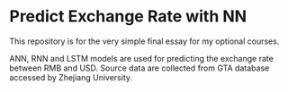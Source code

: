 # Predict Exchange Rate with NN

This repository is for the very simple final essay for my optional courses.

ANN, RNN and LSTM models are used for predicting the exchange rate between RMB and USD. Source data are collected from GTA database accessed by Zhejiang University.